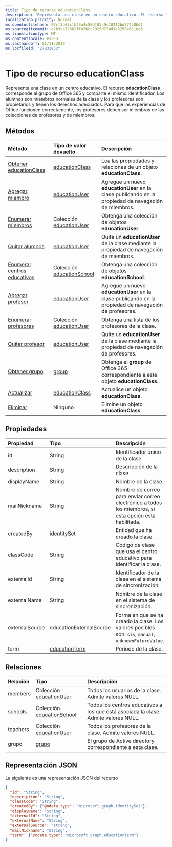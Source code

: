 ```yaml
---
title: Tipo de recurso educationClass
description: 'Representa una clase en un centro educativo. El recurso **educationClass** corresponde al grupo de Office 365 y comparte el mismo identificador. Los alumnos son miembros normales de la clase y los profesores son propietarios y tienen los derechos adecuados. Para que las experiencias de Office funcionen correctamente, los profesores deben ser miembros de las colecciones de profesores y de miembros.  '
localization_priority: Normal
ms.openlocfilehash: 97cf3b63cfb25a4c50df03c9c10212bd774c8b61
ms.sourcegitcommit: d2b3ca32602ffa76cc7925d7f4d1e2258e611ea5
ms.translationtype: MT
ms.contentlocale: es-ES
ms.lasthandoff: 01/11/2019
ms.locfileid: "27831853"
---
```

# <a name="educationclass-resource-type"></a>Tipo de recurso educationClass

Representa una clase en un centro educativo. El recurso **educationClass** corresponde al grupo de Office 365 y comparte el mismo identificador. Los alumnos son miembros normales de la clase y los profesores son propietarios y tienen los derechos adecuados. Para que las experiencias de Office funcionen correctamente, los profesores deben ser miembros de las colecciones de profesores y de miembros.  


## <a name="methods"></a>Métodos

| Método           | Tipo de valor devuelto    |Descripción|
|:---------------|:--------|:----------|
|[Obtener educationClass](../api/educationclass-get.md) | [educationClass](educationclass.md) |Lea las propiedades y relaciones de un objeto **educationClass**.|
|[Agregar miembro](../api/educationclass-post-members.md) |[educationUser](educationuser.md)| Agregue un nuevo **educationUser** en la clase publicando en la propiedad de navegación de miembros.|
|[Enumerar miembros](../api/educationclass-list-members.md) |Colección [educationUser](educationuser.md)| Obtenga una colección de objetos **educationUser**.|
|[Quitar alumnos](../api/educationclass-delete-members.md) |[educationUser](educationuser.md)| Quite un **educationUser** de la clase mediante la propiedad de navegación de miembros.|
|[Enumerar centros educativos](../api/educationclass-list-schools.md) |Colección [educationSchool](educationschool.md)| Obtenga una colección de objetos **educationSchool**.|
|[Agregar profesor](../api/educationclass-post-teachers.md) |[educationUser](educationuser.md)| Agregue un nuevo **educationUser** en la clase publicando en la propiedad de navegación de profesores.|
|[Enumerar profesores](../api/educationclass-list-teachers.md) |Colección [educationUser](educationuser.md)| Obtenga una lista de los profesores de la clase.|
|[Quitar profesor](../api/educationclass-delete-teachers.md) |[educationUser](educationuser.md)| Quite un **educationUser** de la clase mediante la propiedad de navegación de profesores.|
|[Obtener grupo](../api/educationclass-get-group.md) |[group](group.md)| Obtenga el **group** de Office 365 correspondiente a este objeto **educationClass**.|
|[Actualizar](../api/educationclass-update.md) | [educationClass](educationclass.md)    |Actualice un objeto **educationClass**. |
|[Eliminar](../api/educationclass-delete.md) | Ninguno |Elimine un objeto **educationClass**. |

## <a name="properties"></a>Propiedades
| Propiedad     | Tipo   |Descripción|
|:---------------|:--------|:----------|
|id| String| Identificador único de la clase|
|description|String| Descripción de la clase|
|displayName|String| Nombre de la clase.|
|mailNickname|String| Nombre de correo para enviar correo electrónico a todos los miembros, si esta opción está habilitada. |
|createdBy|[identitySet](identityset.md)| Entidad que ha creado la clase. |
|classCode|String| Código de clase que usa el centro educativo para identificar la clase.|
|externalId|String| Identificador de la clase en el sistema de sincronización. |
|externalName|String|Nombre de la clase en el sistema de sincronización.|
|externalSource|educationExternalSource| Forma en que se ha creado la clase. Los valores posibles son: `sis`, `manual`, `unknownFutureValue`.|
|term|[educationTerm](educationterm.md)|Período de la clase.|

## <a name="relationships"></a>Relaciones
| Relación | Tipo   |Descripción|
|:---------------|:--------|:----------|
|members|Colección [educationUser](../resources/educationuser.md)| Todos los usuarios de la clase. Admite valores NULL.|
|schools|Colección [educationSchool](../resources/educationschool.md)| Todos los centros educativos a los que está asociada la clase. Admite valores NULL.|
|teachers|Colección [educationUser](../resources/educationuser.md)|  Todos los profesores de la clase. Admite valores NULL.|
|grupo|[grupo](../resources/group.md)| El grupo de Active directory correspondiente a esta clase.|

## <a name="json-representation"></a>Representación JSON

La siguiente es una representación JSON del recurso

<!--{
  "blockType": "resource",
  "optionalProperties": [],
  "keyProperty": "id",
  "baseType": "microsoft.graph.entity",
  "@odata.type": "microsoft.graph.educationClass"
}-->

```json
{
  "id": "String",
  "description": "String",
  "classCode": "String",
  "createdBy": {"@odata.type": "microsoft.graph.identitySet"},
  "displayName": "String",
  "externalId": "String",
  "externalName": "String",
  "externalSource": "string",
  "mailNickname": "String",
  "term": {"@odata.type": "microsoft.graph.educationTerm"}
}

```

<!-- uuid: 8fcb5dbc-d5aa-4681-8e31-b001d5168d79
2015-10-25 14:57:30 UTC -->
<!-- {
  "type": "#page.annotation",
  "description": "educationClass resource",
  "keywords": "",
  "section": "documentation",
  "tocPath": ""
}-->
